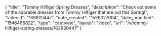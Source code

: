 {
    "title": "Tommy Hilfiger Spring Dresses",
    "description": "Check out some of the adorable dresses from Tommy Hilfiger that are out this Spring!",
    "videoid": "163920447",
    "date_created": "1526327004",
    "date_modified": "1546466822",
    "type": "captivate",
    "layout": "video",
    "url": "\/v\/tommy-hilfiger-spring-dresses\/163920447"
}